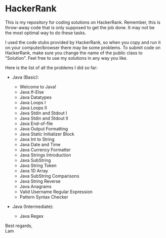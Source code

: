 # HackerRank
This is my repository for coding solutions on HackerRank. Remember, this is throw-away code that is only supposed to get the job done. It may not be the most optimal way to do these tasks.

I used the code stubs provided by HackerRank, so when you copy and run it on your computer/browser there may be some problems. To submit code on HackerRank, make sure you change the name of the public class to "Solution". Feel free to use my solutions in any way you like.

Here is the list of all the problems I did so far:
* Java (Basic):
  * Welcome to Java!
  * Java If-Else
  * Java Datatypes
  * Java Loops I
  * Java Loops II
  * Java Stdin and Stdout I
  * Java Stdin and Stdout II
  * Java End-of-file
  * Java Output Formatting
  * Java Static Initializer Block
  * Java Int to String
  * Java Date and Time
  * Java Currency Formatter
  * Java Strings Introduction
  * Java SubString
  * Java String Token
  * Java 1D Array
  * Java SubString Comparisons
  * Java String Reverse
  * Java Anagrams
  * Valid Username Regular Expression
  * Pattern Syntax Checker
    
* Java (Intermediate):
  * Java Regex

Best regards,   
Lam
